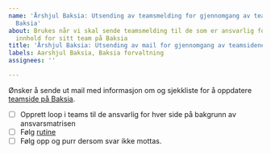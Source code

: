```yaml
---
name: 'Årshjul Baksia: Utsending av teamsmelding for gjennomgang av teamsidene på
  Baksia'
about: Brukes når vi skal sende teamsmelding til de som er ansvarlig for å oppdatere
  innhold for sitt team på Baksia
title: 'Årshjul Baksia: Utsending av mail for gjennomgang av teamsidene på Baksia'
labels: Aarshjul Baksia, Baksia forvaltning
assignees: ''

---
```


Ønsker å sende ut mail med informasjon om og sjekkliste for å oppdatere [teamside på Baksia](https://baksia.digdir.no/teams/). 

- [ ] Opprett loop i teams til de ansvarlig for hver side på bakgrunn av ansvarsmatrisen
- [ ] Følg [rutine](https://digdir.atlassian.net/wiki/spaces/BTSS/pages/3251437678/Oppdatering+av+team-sidene?atlOrigin=eyJpIjoiYWVlODY2M2IyYTQ0NDAyMzk5NWE2ZGFjMGE2Yjk1YjMiLCJwIjoiYyJ9)
- [ ] Følg opp og purr dersom svar ikke mottas.
